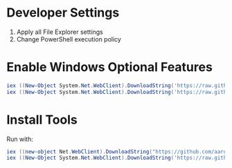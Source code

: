 # Developer Settings

1. Apply all File Explorer settings
2. Change PowerShell execution policy

# Enable Windows Optional Features

```powershell
iex ((New-Object System.Net.WebClient).DownloadString('https://raw.githubusercontent.com/darkato42/system-init/main/windows/SetupIIS.ps1'))
iex ((New-Object System.Net.WebClient).DownloadString('https://raw.githubusercontent.com/darkato42/system-init/main/windows/SetupOtherWinFeatures.ps1'))
```

# Install Tools

Run with:

```powershell
iex ((new-object Net.WebClient).DownloadString("https://github.com/aaronpowell/psget/blob/master/GetPsGet.ps1"))
iex ((New-Object System.Net.WebClient).DownloadString('https://raw.githubusercontent.com/darkato42/system-init/main/windows/InstallTools.ps1'))
```
